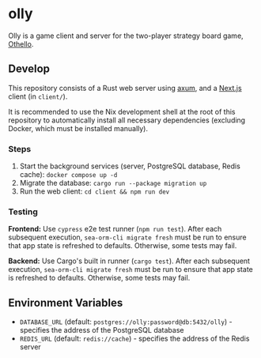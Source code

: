 # olly

Olly is a game client and server for the two-player strategy board game, [Othello](https://en.wikipedia.org/wiki/Reversi).

## Develop

This repository consists of a Rust web server using [axum](https://docs.rs/axum/latest/axum/), and a [Next.js](https://nextjs.org) client (in `client/`).

It is recommended to use the Nix development shell at the root of this repository to automatically install all necessary dependencies (excluding Docker, which must be installed manually).

### Steps

1. Start the background services (server, PostgreSQL database, Redis cache): `docker compose up -d`
2. Migrate the database: `cargo run --package migration up`
3. Run the web client: `cd client && npm run dev`

### Testing

**Frontend:** Use `cypress` e2e test runner (`npm run test`). After each subsequent execution, `sea-orm-cli migrate fresh` must be run to ensure that app state is refreshed to defaults. Otherwise, some tests may fail.

**Backend:** Use Cargo's built in runner (`cargo test`). After each subsequent execution, `sea-orm-cli migrate fresh` must be run to ensure that app state is refreshed to defaults. Otherwise, some tests may fail.

## Environment Variables

- `DATABASE_URL` (default: `postgres://olly:password@db:5432/olly`) - specifies the address of the PostgreSQL database
- `REDIS_URL` (default: `redis://cache`) - specifies the address of the Redis server
